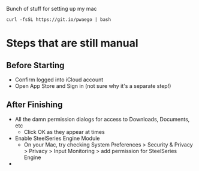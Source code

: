 Bunch of stuff for setting up my mac

```
curl -fsSL https://git.io/pwaego | bash
```

# Steps that are still manual

## Before Starting

* Confirm logged into iCloud account
* Open App Store and Sign in (not sure why it's a separate step!)

## After Finishing
* All the damn permission dialogs for access to Downloads, Documents, etc
  * Click OK as they appear at times
* Enable SteelSeries Engine Module
  * On your Mac, try checking System Preferences > Security & Privacy > Privacy > Input Monitoring > add permission for SteelSeries Engine
* 
